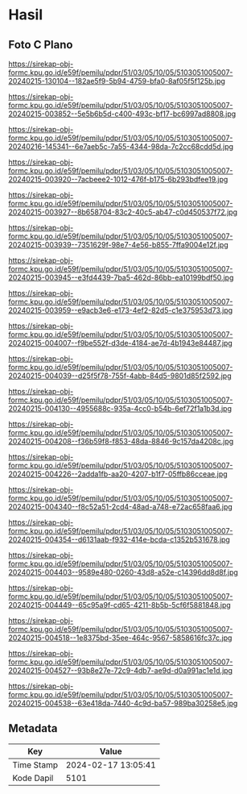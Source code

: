 # Hasil

## Foto C Plano

https://sirekap-obj-formc.kpu.go.id/e59f/pemilu/pdpr/51/03/05/10/05/5103051005007-20240215-130104--182ae5f9-5b94-4759-bfa0-8af05f5f125b.jpg

https://sirekap-obj-formc.kpu.go.id/e59f/pemilu/pdpr/51/03/05/10/05/5103051005007-20240215-003852--5e5b6b5d-c400-493c-bf17-bc6997ad8808.jpg

https://sirekap-obj-formc.kpu.go.id/e59f/pemilu/pdpr/51/03/05/10/05/5103051005007-20240216-145341--6e7aeb5c-7a55-4344-98da-7c2cc68cdd5d.jpg

https://sirekap-obj-formc.kpu.go.id/e59f/pemilu/pdpr/51/03/05/10/05/5103051005007-20240215-003920--7acbeee2-1012-476f-b175-6b293bdfee19.jpg

https://sirekap-obj-formc.kpu.go.id/e59f/pemilu/pdpr/51/03/05/10/05/5103051005007-20240215-003927--8b658704-83c2-40c5-ab47-c0d450537f72.jpg

https://sirekap-obj-formc.kpu.go.id/e59f/pemilu/pdpr/51/03/05/10/05/5103051005007-20240215-003939--7351629f-98e7-4e56-b855-7ffa9004e12f.jpg

https://sirekap-obj-formc.kpu.go.id/e59f/pemilu/pdpr/51/03/05/10/05/5103051005007-20240215-003945--e3fd4439-7ba5-462d-86bb-ea10199bdf50.jpg

https://sirekap-obj-formc.kpu.go.id/e59f/pemilu/pdpr/51/03/05/10/05/5103051005007-20240215-003959--e9acb3e6-e173-4ef2-82d5-c1e375953d73.jpg

https://sirekap-obj-formc.kpu.go.id/e59f/pemilu/pdpr/51/03/05/10/05/5103051005007-20240215-004007--f9be552f-d3de-4184-ae7d-4b1943e84487.jpg

https://sirekap-obj-formc.kpu.go.id/e59f/pemilu/pdpr/51/03/05/10/05/5103051005007-20240215-004039--d25f5f78-755f-4abb-84d5-9801d85f2592.jpg

https://sirekap-obj-formc.kpu.go.id/e59f/pemilu/pdpr/51/03/05/10/05/5103051005007-20240215-004130--4955688c-935a-4cc0-b54b-6ef72f1a1b3d.jpg

https://sirekap-obj-formc.kpu.go.id/e59f/pemilu/pdpr/51/03/05/10/05/5103051005007-20240215-004208--f36b59f8-f853-48da-8846-9c157da4208c.jpg

https://sirekap-obj-formc.kpu.go.id/e59f/pemilu/pdpr/51/03/05/10/05/5103051005007-20240215-004226--2adda1fb-aa20-4207-b1f7-05ffb86cceae.jpg

https://sirekap-obj-formc.kpu.go.id/e59f/pemilu/pdpr/51/03/05/10/05/5103051005007-20240215-004340--f8c52a51-2cd4-48ad-a748-e72ac658faa6.jpg

https://sirekap-obj-formc.kpu.go.id/e59f/pemilu/pdpr/51/03/05/10/05/5103051005007-20240215-004354--d6131aab-f932-414e-bcda-c1352b531678.jpg

https://sirekap-obj-formc.kpu.go.id/e59f/pemilu/pdpr/51/03/05/10/05/5103051005007-20240215-004403--9589e480-0260-43d8-a52e-c14396dd8d8f.jpg

https://sirekap-obj-formc.kpu.go.id/e59f/pemilu/pdpr/51/03/05/10/05/5103051005007-20240215-004449--65c95a9f-cd65-4211-8b5b-5cf6f5881848.jpg

https://sirekap-obj-formc.kpu.go.id/e59f/pemilu/pdpr/51/03/05/10/05/5103051005007-20240215-004518--1e8375bd-35ee-464c-9567-5858616fc37c.jpg

https://sirekap-obj-formc.kpu.go.id/e59f/pemilu/pdpr/51/03/05/10/05/5103051005007-20240215-004527--93b8e27e-72c9-4db7-ae9d-d0a991ac1e1d.jpg

https://sirekap-obj-formc.kpu.go.id/e59f/pemilu/pdpr/51/03/05/10/05/5103051005007-20240215-004538--63e418da-7440-4c9d-ba57-989ba30258e5.jpg


## Metadata

| Key        | Value               |
| ---------- | ------------------- |
| Time Stamp | 2024-02-17 13:05:41 |
| Kode Dapil | 5101                |



